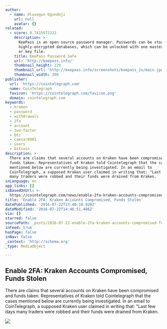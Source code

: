 ```yaml
---
author:
  - name: Olusegun Ogundeji
    url: null
    avatar: {}
related:
  - score: 0.7415072322
    description: >-
      KeePass is an open source password manager. Passwords can be stored in
      highly-encrypted databases, which can be unlocked with one master password
      or key file.
    title: KeePass Password Safe
    url: 'http://keepass.info/'
    thumbnail_height: 229
    thumbnail_url: 'http://keepass.info/screenshots/keepass_2x/main.jpg'
    thumbnail_width: 300
publisher:
  url: 'https://cointelegraph.com'
  name: CoinTelegraph
  favicon: 'https://cointelegraph.com/favicon.png'
  domain: cointelegraph.com
keywords:
  - kraken
  - password
  - withdrawals
  - 2fa
  - account
  - two-factor
  - btc
  - caesar0901
  - users
  - bitcoin
description: >-
  There are claims that several accounts on Kraken have been compromised and
  funds taken. Representatives of Kraken told Cointelegraph that the cases
  mentioned below are currently being investigated. In an email to
  CoinTelegraph, a supposed Kraken user claimed in writing that: "Last few days
  many traders were robbed and their funds were drained from Kraken.
inLanguage: en
app_links: []
isBasedOnUrl: >-
  https://cointelegraph.com/news/enable-2fa-kraken-accounts-compromised-funds-stolen
title: 'Enable 2FA: Kraken Accounts Compromised, Funds Stolen'
datePublished: '2016-07-22T23:40:10.928Z'
dateModified: '2016-07-22T14:46:51.406Z'
via: {}
starred: false
sourcePath: _posts/2016-07-22-enable-2fa-kraken-accounts-compromised-funds-stolen.md
inFeed: true
hasPage: false
inNav: false
_context: 'http://schema.org'
_type: MediaObject

---
```

<article style=""><h1>Enable 2FA: Kraken Accounts Compromised, Funds Stolen</h1><p>There are claims that several accounts on Kraken have been compromised and funds taken. Representatives of Kraken told Cointelegraph that the cases mentioned below are currently being investigated. In an email to CoinTelegraph, a supposed Kraken user claimed in writing that: "Last few days many traders were robbed and their funds were drained from Kraken.</p><img src="https://cointelegraph.com/images/725_Ly9jb2ludGVsZWdyYXBoLmNvbS9zdG9yYWdlL3VwbG9hZHMvdmlldy83ZjA4Yzc4YzRiOGIwYzZjZjcyYzEwMDZlNzM0MWJjZC5qcGc=.jpg" /></article>